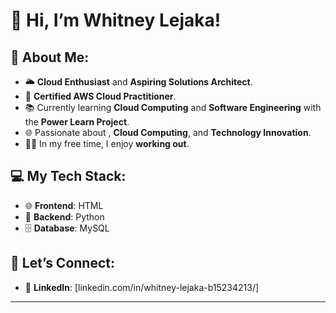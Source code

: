 # 👋 Hi, I’m Whitney Lejaka!

## 🌟 About Me:
- 🌥️ **Cloud Enthusiast** and **Aspiring Solutions Architect**.
- 📜 **Certified AWS Cloud Practitioner**.
- 📚 Currently learning **Cloud Computing** and **Software Engineering** with the **Power Learn Project**.
- 🌐 Passionate about , **Cloud Computing**, and **Technology Innovation**.
- 🏋️‍♀️ In my free time, I enjoy **working out**.

## 💻 My Tech Stack:
- 🌐 **Frontend**: HTML
- 🐍 **Backend**: Python
- 🗄️ **Database**: MySQL

## 🤝 Let’s Connect:
- 🔗 **LinkedIn**: [linkedin.com/in/whitney-lejaka-b15234213/]

---
